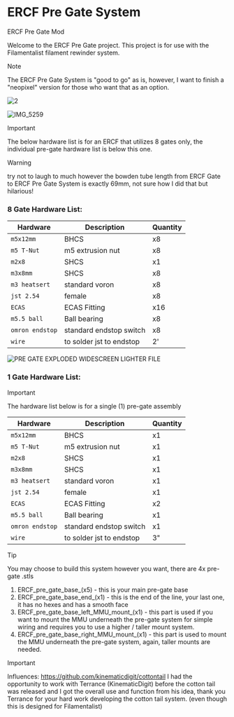 # ERCF Pre Gate System
ERCF Pre Gate Mod

Welcome to the ERCF Pre Gate project. This project is for use with the Filamentalist filament rewinder system.

>[!NOTE]
> The ERCF Pre Gate System is "good to go" as is, however, I want to finish a "neopixel" version for those who want that as an option.

![2](https://github.com/user-attachments/assets/98ea14fe-5f6f-4e93-a700-d7fa16409762)

![IMG_5259](https://github.com/user-attachments/assets/612df5a9-a5c7-4027-98dd-6689a54ec3a3)

>[!IMPORTANT]
> The below hardware list is for an ERCF that utilizes 8 gates only, the individual pre-gate hardware list is below this one.

>[!WARNING]
>try not to laugh to much however the bowden tube length from ERCF Gate to ERCF Pre Gate System is exactly 69mm, not sure how I did that but hilarious!


### 8 Gate Hardware List:

| Hardware | Description | Quantity |
| --- | --- | --- |
| `m5x12mm` | BHCS | x8 |
| `m5 T-Nut` | m5 extrusion nut | x8|
| `m2x8` | SHCS| x1 |
| `m3x8mm` | SHCS| x8|
| `m3 heatsert` | standard voron | x8|
| `jst 2.54` | female | x8|
| `ECAS` | ECAS Fitting | x16|
| `m5.5 ball` | Ball bearing | x8|
| `omron endstop` | standard endstop switch | x8|
| `wire` | to solder jst to endstop| 2'|


![PRE GATE EXPLODED WIDESCREEN LIGHTER FILE](https://github.com/user-attachments/assets/d7678b1d-9fab-4cfe-87b6-669f68bd6eab)

### 1 Gate Hardware List:

>[!IMPORTANT]
> The hardware list below is for a single (1) pre-gate assembly

| Hardware | Description | Quantity |
| --- | --- | --- |
| `m5x12mm` | BHCS | x1 |
| `m5 T-Nut` | m5 extrusion nut | x1|
| `m2x8` | SHCS| x1 | 
| `m3x8mm` | SHCS| x1|
| `m3 heatsert` | standard voron | x1|
| `jst 2.54` | female | x1|
| `ECAS` | ECAS Fitting | x2|
| `m5.5 ball` | Ball bearing | x1|
| `omron endstop` | standard endstop switch | x1|
| `wire` | to solder jst to endstop| 3"|

>[!TIP]
>You may choose to build this system however you want, there are 4x pre-gate .stls
>1. ERCF_pre_gate_base_(x5) - this is your main pre-gate base
>2. ERCF_pre_gate_base_end_(x1) - this is the end of the line, your last one, it has no hexes and has a smooth face
>3. ERCF_pre_gate_base_left_MMU_mount_(x1) - this part is used if you want to mount the MMU underneath the pre-gate system for simple wiring and requires you to use a higher / taller mount system.
>4. ERCF_pre_gate_base_right_MMU_mount_(x1) - this part is used to mount the MMU underneath the pre-gate system, again, taller mounts are needed.


>[!IMPORTANT]
>Influences:
>https://github.com/kinematicdigit/cottontail
>I had the opportunity to work with Terrance (KinematicDigit) before the cotton tail was released and I got the overall use and function from his idea, thank you Terrance for your hard work developing the cotton tail system. (even though this is designed for Filamentalist)

